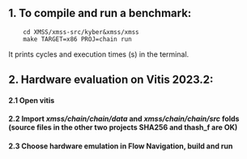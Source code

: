 ## 1. To compile and run a benchmark:
        
        cd XMSS/xmss-src/kyber&xmss/xmss
        make TARGET=x86 PROJ=chain run

It prints cycles and execution times (s) in the terminal.


## 2. Hardware evaluation on Vitis 2023.2:


   #### 2.1 Open vitis
   
   #### 2.2 Import *xmss/chain/chain/data* and *xmss/chain/chain/src* folds (source files in the other two projects **SHA256** and **thash_f** are OK)
   
   #### 2.3 Choose hardware emulation in Flow Navigation, build and run
